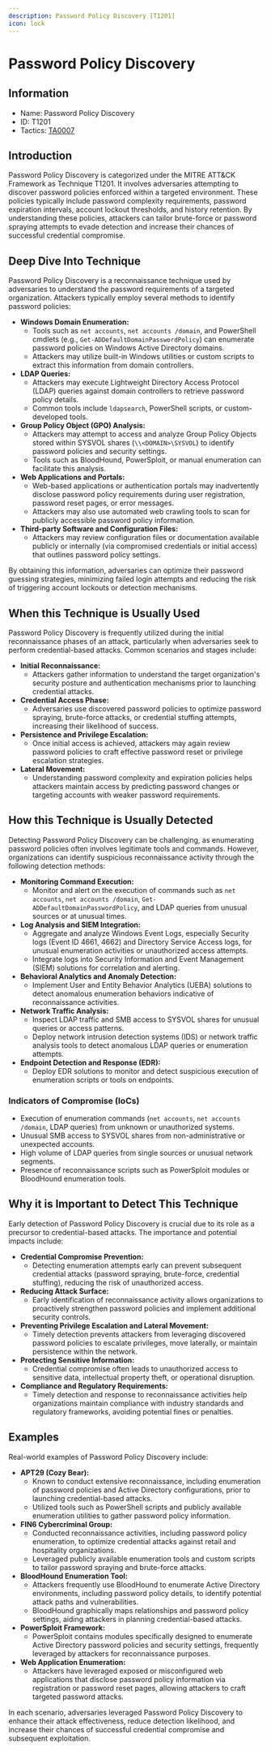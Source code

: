 ```yaml
---
description: Password Policy Discovery [T1201]
icon: lock
---
```


# Password Policy Discovery

## Information

- Name: Password Policy Discovery
- ID: T1201
- Tactics: [TA0007](../TA0007/TA0007.md)

## Introduction

Password Policy Discovery is categorized under the MITRE ATT\&CK Framework as Technique T1201. It involves adversaries attempting to discover password policies enforced within a targeted environment. These policies typically include password complexity requirements, password expiration intervals, account lockout thresholds, and history retention. By understanding these policies, attackers can tailor brute-force or password spraying attempts to evade detection and increase their chances of successful credential compromise.

## Deep Dive Into Technique

Password Policy Discovery is a reconnaissance technique used by adversaries to understand the password requirements of a targeted organization. Attackers typically employ several methods to identify password policies:

- **Windows Domain Enumeration:**
  - Tools such as `net accounts`, `net accounts /domain`, and PowerShell cmdlets (e.g., `Get-ADDefaultDomainPasswordPolicy`) can enumerate password policies on Windows Active Directory domains.
  - Attackers may utilize built-in Windows utilities or custom scripts to extract this information from domain controllers.
- **LDAP Queries:**
  - Attackers may execute Lightweight Directory Access Protocol (LDAP) queries against domain controllers to retrieve password policy details.
  - Common tools include `ldapsearch`, PowerShell scripts, or custom-developed tools.
- **Group Policy Object (GPO) Analysis:**
  - Attackers may attempt to access and analyze Group Policy Objects stored within SYSVOL shares (`\\<DOMAIN>\SYSVOL`) to identify password policies and security settings.
  - Tools such as BloodHound, PowerSploit, or manual enumeration can facilitate this analysis.
- **Web Applications and Portals:**
  - Web-based applications or authentication portals may inadvertently disclose password policy requirements during user registration, password reset pages, or error messages.
  - Attackers may also use automated web crawling tools to scan for publicly accessible password policy information.
- **Third-party Software and Configuration Files:**
  - Attackers may review configuration files or documentation available publicly or internally (via compromised credentials or initial access) that outlines password policy settings.

By obtaining this information, adversaries can optimize their password guessing strategies, minimizing failed login attempts and reducing the risk of triggering account lockouts or detection mechanisms.

## When this Technique is Usually Used

Password Policy Discovery is frequently utilized during the initial reconnaissance phases of an attack, particularly when adversaries seek to perform credential-based attacks. Common scenarios and stages include:

- **Initial Reconnaissance:**
  - Attackers gather information to understand the target organization's security posture and authentication mechanisms prior to launching credential attacks.
- **Credential Access Phase:**
  - Adversaries use discovered password policies to optimize password spraying, brute-force attacks, or credential stuffing attempts, increasing their likelihood of success.
- **Persistence and Privilege Escalation:**
  - Once initial access is achieved, attackers may again review password policies to craft effective password reset or privilege escalation strategies.
- **Lateral Movement:**
  - Understanding password complexity and expiration policies helps attackers maintain access by predicting password changes or targeting accounts with weaker password requirements.

## How this Technique is Usually Detected

Detecting Password Policy Discovery can be challenging, as enumerating password policies often involves legitimate tools and commands. However, organizations can identify suspicious reconnaissance activity through the following detection methods:

- **Monitoring Command Execution:**
  - Monitor and alert on the execution of commands such as `net accounts`, `net accounts /domain`, `Get-ADDefaultDomainPasswordPolicy`, and LDAP queries from unusual sources or at unusual times.
- **Log Analysis and SIEM Integration:**
  - Aggregate and analyze Windows Event Logs, especially Security logs (Event ID 4661, 4662) and Directory Service Access logs, for unusual enumeration activities or unauthorized access attempts.
  - Integrate logs into Security Information and Event Management (SIEM) solutions for correlation and alerting.
- **Behavioral Analytics and Anomaly Detection:**
  - Implement User and Entity Behavior Analytics (UEBA) solutions to detect anomalous enumeration behaviors indicative of reconnaissance activities.
- **Network Traffic Analysis:**
  - Inspect LDAP traffic and SMB access to SYSVOL shares for unusual queries or access patterns.
  - Deploy network intrusion detection systems (IDS) or network traffic analysis tools to detect anomalous LDAP queries or enumeration attempts.
- **Endpoint Detection and Response (EDR):**
  - Deploy EDR solutions to monitor and detect suspicious execution of enumeration scripts or tools on endpoints.

### Indicators of Compromise (IoCs)

- Execution of enumeration commands (`net accounts`, `net accounts /domain`, LDAP queries) from unknown or unauthorized systems.
- Unusual SMB access to SYSVOL shares from non-administrative or unexpected accounts.
- High volume of LDAP queries from single sources or unusual network segments.
- Presence of reconnaissance scripts such as PowerSploit modules or BloodHound enumeration tools.

## Why it is Important to Detect This Technique

Early detection of Password Policy Discovery is crucial due to its role as a precursor to credential-based attacks. The importance and potential impacts include:

- **Credential Compromise Prevention:**
  - Detecting enumeration attempts early can prevent subsequent credential attacks (password spraying, brute-force, credential stuffing), reducing the risk of unauthorized access.
- **Reducing Attack Surface:**
  - Early identification of reconnaissance activity allows organizations to proactively strengthen password policies and implement additional security controls.
- **Preventing Privilege Escalation and Lateral Movement:**
  - Timely detection prevents attackers from leveraging discovered password policies to escalate privileges, move laterally, or maintain persistence within the network.
- **Protecting Sensitive Information:**
  - Credential compromise often leads to unauthorized access to sensitive data, intellectual property theft, or operational disruption.
- **Compliance and Regulatory Requirements:**
  - Timely detection and response to reconnaissance activities help organizations maintain compliance with industry standards and regulatory frameworks, avoiding potential fines or penalties.

## Examples

Real-world examples of Password Policy Discovery include:

- **APT29 (Cozy Bear):**
  - Known to conduct extensive reconnaissance, including enumeration of password policies and Active Directory configurations, prior to launching credential-based attacks.
  - Utilized tools such as PowerShell scripts and publicly available enumeration utilities to gather password policy information.
- **FIN6 Cybercriminal Group:**
  - Conducted reconnaissance activities, including password policy enumeration, to optimize credential attacks against retail and hospitality organizations.
  - Leveraged publicly available enumeration tools and custom scripts to tailor password spraying and brute-force attacks.
- **BloodHound Enumeration Tool:**
  - Attackers frequently use BloodHound to enumerate Active Directory environments, including password policy details, to identify potential attack paths and vulnerabilities.
  - BloodHound graphically maps relationships and password policy settings, aiding attackers in planning credential-based attacks.
- **PowerSploit Framework:**
  - PowerSploit contains modules specifically designed to enumerate Active Directory password policies and security settings, frequently leveraged by attackers for reconnaissance purposes.
- **Web Application Enumeration:**
  - Attackers have leveraged exposed or misconfigured web applications that disclose password policy information via registration or password reset pages, allowing attackers to craft targeted password attacks.

In each scenario, adversaries leveraged Password Policy Discovery to enhance their attack effectiveness, reduce detection likelihood, and increase their chances of successful credential compromise and subsequent exploitation.
